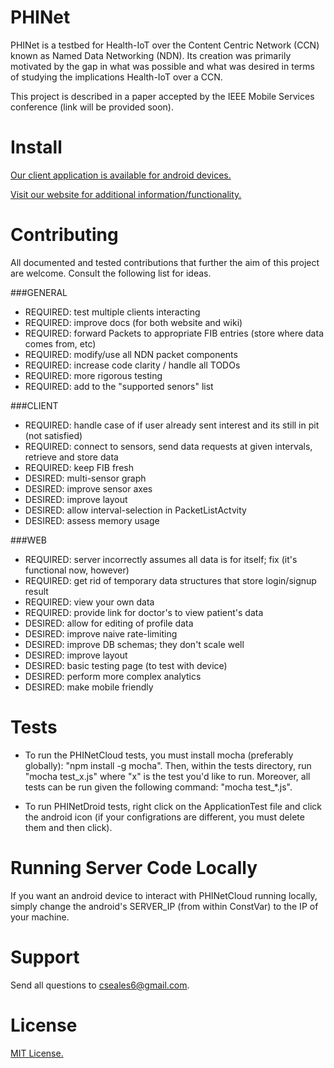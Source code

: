 # PHINet

PHINet is a testbed for Health-IoT over the Content Centric Network (CCN) known as Named Data Networking (NDN). Its creation was primarily motivated by the gap in what was possible and what was desired in terms of studying the implications Health-IoT over a CCN.

This project is described in a paper accepted by the IEEE Mobile Services conference (link will be provided soon).

# Install

[Our client application is available for android devices.](https://play.google.com/store/apps/details?id=com.ndnhealthnet.androidudpclient)

[Visit our website for additional information/functionality.](http://phinet.elasticbeanstalk.com/)

# Contributing

All documented and tested contributions that further the aim of this project are welcome. Consult the following list for ideas.

###GENERAL
- REQUIRED: test multiple clients interacting
- REQUIRED: improve docs (for both website and wiki)
- REQUIRED: forward Packets to appropriate FIB entries (store where data comes from, etc)
- REQUIRED: modify/use all NDN packet components
- REQUIRED: increase code clarity / handle all TODOs
- REQUIRED: more rigorous testing
- REQUIRED: add to the "supported senors" list

###CLIENT
- REQUIRED: handle case of if user already sent interest and its still in pit (not satisfied)
- REQUIRED: connect to sensors, send data requests at given intervals, retrieve and store data
- REQUIRED: keep FIB fresh
- DESIRED: multi-sensor graph
- DESIRED: improve sensor axes
- DESIRED: improve layout
- DESIRED: allow interval-selection in PacketListActvity
- DESIRED: assess memory usage

###WEB
- REQUIRED: server incorrectly assumes all data is for itself; fix (it's functional now, however)
- REQUIRED: get rid of temporary data structures that store login/signup result
- REQUIRED: view your own data
- REQUIRED: provide link for doctor's to view patient's data
- DESIRED: allow for editing of profile data
- DESIRED: improve naive rate-limiting
- DESIRED: improve DB schemas; they don't scale well
- DESIRED: improve layout
- DESIRED: basic testing page (to test with device)
- DESIRED: perform more complex analytics
- DESIRED: make mobile friendly

# Tests

- To run the PHINetCloud tests, you must install mocha (preferably globally): "npm install -g mocha". Then, within the tests directory, run "mocha test_x.js" where "x" is the test you'd like to run. Moreover, all tests can be run given the following command: "mocha test_*.js".

- To run PHINetDroid tests, right click on the ApplicationTest file and click the android icon (if your configrations are different, you must delete them and then click).

# Running Server Code Locally

If you want an android device to interact with PHINetCloud running locally, simply change the android's SERVER_IP (from within ConstVar) to the IP of your machine.

# Support 

Send all questions to cseales6@gmail.com.

# License

[MIT License.](https://github.com/seales/PHINet/blob/master/LICENSE.md)